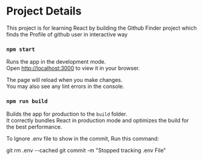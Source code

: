 # Project Details

This project is for learning React by building the Github Finder project which finds the Profile of github user in interactive way

### `npm start`

Runs the app in the development mode.\
Open [http://localhost:3000](http://localhost:3000) to view it in your browser.

The page will reload when you make changes.\
You may also see any lint errors in the console.

### `npm run build`

Builds the app for production to the `build` folder.\
It correctly bundles React in production mode and optimizes the build for the best performance.

To Ignore .env file to show in the commit, Run this command:

git rm .env --cached
git commit -m "Stopped tracking .env File"


